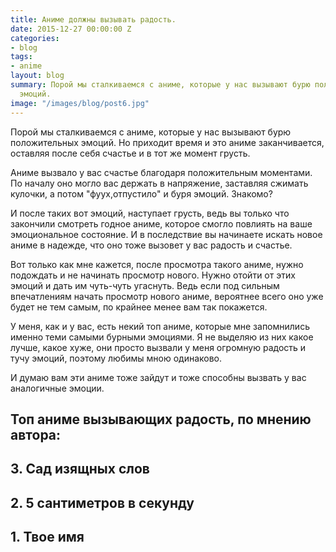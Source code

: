 ```yaml
---
title: Аниме должны вызывать радость.
date: 2015-12-27 00:00:00 Z
categories:
- blog
tags:
- anime
layout: blog
summary: Порой мы сталкиваемся с аниме, которые у нас вызывают бурю положительных
  эмоций.
image: "/images/blog/post6.jpg"
---
```


Порой мы сталкиваемся с аниме, которые у нас вызывают бурю положительных эмоций. Но приходит время и это аниме заканчивается, оставляя после себя счастье и в тот же момент грусть.

Аниме вызвало у вас счастье благодаря положительным моментами. По началу оно могло вас держать в напряжение, заставляя сжимать кулочки, а потом "фуух,отпустило" и буря эмоций. Знакомо?

И после таких вот эмоций, наступает грусть, ведь вы только что закончили смотреть годное аниме, которое смогло повлиять на ваше эмоциональное состояние. И в последствие вы начинаете искать новое аниме в надежде, что оно тоже вызовет у вас радость и счастье.

Вот только как мне кажется, после просмотра такого аниме, нужно подождать и не начинать просмотр нового. Нужно отойти от этих эмоций и дать им чуть-чуть угаснуть. Ведь если под сильным впечатлениям начать просмотр нового аниме, вероятнее всего оно уже будет не тем самым, по крайнее менее вам так покажется.

У меня, как и у вас, есть некий топ аниме, которые мне запомнились именно теми самыми бурными эмоциями. Я не выделяю из них какое лучше, какое хуже, они просто вызвали у меня огромную радость и тучу эмоций, поэтому любимы мною одинаково.

И думаю вам эти аниме тоже зайдут и тоже способны вызвать у вас аналогичные эмоции.

<h2>Топ аниме вызывающих радость, по мнению автора:</h2>

<h2>3. Сад изящных слов</h2>

<h2>2. 5 сантиметров в секунду</h2>

<h2>1. Твое имя</h2>
